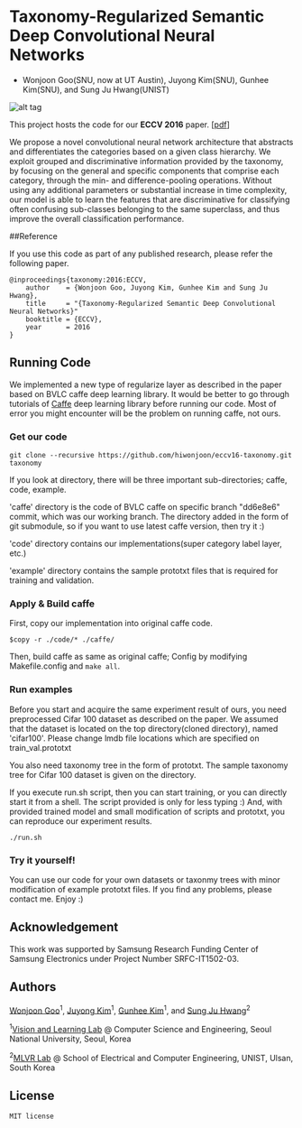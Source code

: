 # Taxonomy-Regularized Semantic Deep Convolutional Neural Networks

+ Wonjoon Goo(SNU, now at UT Austin), Juyong Kim(SNU), Gunhee Kim(SNU), and Sung Ju Hwang(UNIST)

![alt tag](https://raw.githubusercontent.com/hiwonjoon/eccv16-taxonomy/master/miscellaneous/headline.png)

This project hosts the code for our **ECCV 2016** paper. [[pdf](http://vision.snu.ac.kr/wordpress/wp-content/uploads/2016/08/eccv16_taxonomy.pdf)]

We propose a novel convolutional neural network architecture
that abstracts and differentiates the categories based on a given class
hierarchy. We exploit grouped and discriminative information provided
by the taxonomy, by focusing on the general and specific components
that comprise each category, through the min- and difference-pooling
operations. Without using any additional parameters or substantial increase
in time complexity, our model is able to learn the features that are
discriminative for classifying often confusing sub-classes belonging to the
same superclass, and thus improve the overall classification performance.


##Reference

If you use this code as part of any published research, please refer the following paper.

```
@inproceedings{taxonomy:2016:ECCV,
    author    = {Wonjoon Goo, Juyong Kim, Gunhee Kim and Sung Ju Hwang},
    title     = "{Taxonomy-Regularized Semantic Deep Convolutional Neural Networks}"
    booktitle = {ECCV},
    year      = 2016
}
```

## Running Code

We implemented a new type of regularize layer as described in the paper based on BVLC caffe deep learning library.
It would be better to go through tutorials of [Caffe](https://github.com/BVLC/caffe]) deep learning library before running our code. Most of error you might encounter will be the problem on running caffe, not ours.

### Get our code
```
git clone --recursive https://github.com/hiwonjoon/eccv16-taxonomy.git taxonomy
```

If you look at directory, there will be three important sub-directories; caffe, code, example.

'caffe' directory is the code of BVLC caffe on specific branch "dd6e8e6" commit, which was our working branch. The directory added in the form of git submodule, so if you want to use latest caffe version, then try it :)

'code' directory contains our implementations(super category label layer, etc.)

'example' directory contains the sample prototxt files that is required for training and validation.


### Apply & Build caffe

First, copy our implementation into original caffe code.
```
$copy -r ./code/* ./caffe/
```
Then, build caffe as same as original caffe; Config by modifying Makefile.config and `make all`.

### Run examples

Before you start and acquire the same experiment result of ours, you need preprocessed Cifar 100 dataset as described on the paper. We assumed that the dataset is located on the top directory(cloned directory), named 'cifar100'. Please change lmdb file locations which are specified on train_val.prototxt

You also need taxonomy tree in the form of prototxt. The sample taxonomy tree for Cifar 100 dataset is given on the directory.

If you execute run.sh script, then you can start training, or you can directly start it from a shell. The script provided is only for less typing :) And, with provided trained model and small modification of scripts and prototxt, you can reproduce our experiment results.

```
./run.sh
```

### Try it yourself!

You can use our code for your own datasets or taxonmy trees with minor modification of example prototxt files.
If you find any problems, please contact me. Enjoy :)


## Acknowledgement

This work was supported by Samsung Research Funding Center of Samsung Electronics under Project Number SRFC-IT1502-03.


## Authors

[Wonjoon Goo](http://vision.snu.ac.kr/wonjoongoo/)<sup>1</sup>, [Juyong Kim](http://juyongkim.com/)<sup>1</sup>, [Gunhee Kim](http://www.cs.cmu.edu/~gunhee/)<sup>1</sup>, and [Sung Ju Hwang](http://www.sungjuhwang.com/)<sup>2</sup>

<sup>1</sup>[Vision and Learning Lab](http://vision.snu.ac.kr/) @ Computer Science and Engineering, Seoul National University, Seoul, Korea

<sup>2</sup>[MLVR Lab](http://vision-1.unist.ac.kr/) @ School of Electrical and Computer Engineering, UNIST, Ulsan, South Korea


## License
    MIT license
